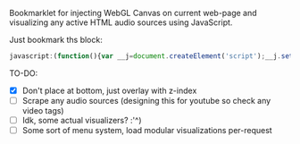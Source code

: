 Bookmarklet for injecting WebGL Canvas on current web-page and visualizing any active HTML audio sources using JavaScript.

Just bookmark ths block:

```js
javascript:(function(){var __j=document.createElement('script');__j.setAttribute('src','//rawgithub.com/bartlettmic/audio-visualizer-bookmarklet/master/index.js');document.body.appendChild(__j);delete __j}());
```

TO-DO:
* [x] Don't place at bottom, just overlay with z-index
* [ ] Scrape any audio sources (designing this for youtube so check any video tags)
* [ ] Idk, some actual visualizers? :'^)
* [ ] Some sort of menu system, load modular visualizations per-request